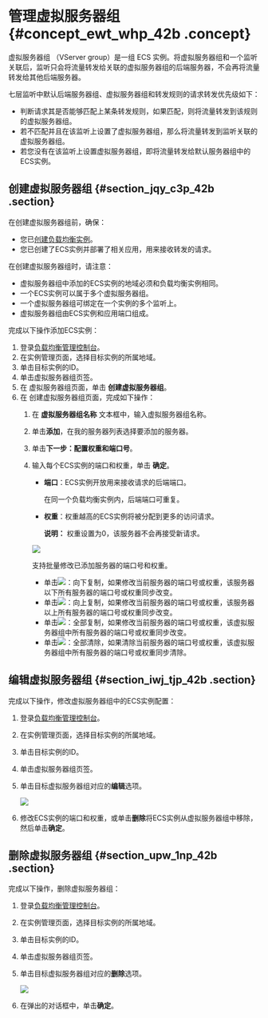 # 管理虚拟服务器组 {#concept_ewt_whp_42b .concept}

虚拟服务器组 （VServer group）是一组 ECS 实例。将虚拟服务器组和一个监听关联后，监听只会将流量转发给关联的虚拟服务器组的后端服务器，不会再将流量转发给其他后端服务器。

七层监听中默认后端服务器组、虚拟服务器组和转发规则的请求转发优先级如下：

-   判断请求其是否能够匹配上某条转发规则，如果匹配，则将流量转发到该规则的虚拟服务器组。
-   若不匹配并且在该监听上设置了虚拟服务器组，那么将流量转发到监听关联的虚拟服务器组。
-   若您没有在该监听上设置虚拟服务器组，即将流量转发给默认服务器组中的ECS实例。

## 创建虚拟服务器组 {#section_jqy_c3p_42b .section}

在创建虚拟服务器组前，确保：

-   您已[创建负载均衡实例](intl.zh-CN/历史文档/用户指南（旧版控制台）/负载均衡实例/创建实例.md#)。
-   您已创建了ECS实例并部署了相关应用，用来接收转发的请求。

在创建虚拟服务器组时，请注意：

-   虚拟服务器组中添加的ECS实例的地域必须和负载均衡实例相同。
-   一个ECS实例可以属于多个虚拟服务器组。
-   一个虚拟服务器组可绑定在一个实例的多个监听上。
-   虚拟服务器组由ECS实例和应用端口组成。

完成以下操作添加ECS实例：

1.  登录[负载均衡管理控制台](https://slb.console.aliyun.com/slb/)。
2.  在实例管理页面，选择目标实例的所属地域。
3.  单击目标实例的ID。
4.  单击虚拟服务器组页签。
5.  在 虚拟服务器组页面，单击 **创建虚拟服务器组**。
6.  在 创建虚拟服务器组页面，完成如下操作：
    1.  在 **虚拟服务器组名称** 文本框中，输入虚拟服务器组名称。
    2.  单击**添加**，在我的服务器列表选择要添加的服务器。
    3.  单击**下一步：配置权重和端口号**。
    4.  输入每个ECS实例的端口和权重，单击 **确定**。

        -   **端口**：ECS实例开放用来接收请求的后端端口。

            在同一个负载均衡实例内，后端端口可重复。

        -   **权重**：权重越高的ECS实例将被分配到更多的访问请求。

            **说明：** 权重设置为0，该服务器不会再接受新请求。

        ![](http://static-aliyun-doc.oss-cn-hangzhou.aliyuncs.com/assets/img/15670/15610867337368_zh-CN.png)

        支持批量修改已添加服务器的端口号和权重。

        -   单击![](http://static-aliyun-doc.oss-cn-hangzhou.aliyuncs.com/assets/img/15670/156108673311116_zh-CN.png)：向下复制，如果修改当前服务器的端口号或权重，该服务器以下所有服务器的端口号或权重同步改变。
        -   单击![](http://static-aliyun-doc.oss-cn-hangzhou.aliyuncs.com/assets/img/15670/156108673311119_zh-CN.png)：向上复制，如果修改当前服务器的端口号或权重，该服务器以上所有服务器的端口号或权重同步改变。
        -   单击![](http://static-aliyun-doc.oss-cn-hangzhou.aliyuncs.com/assets/img/15670/156108673311120_zh-CN.png)：全部复制，如果修改当前服务器的端口号或权重，该虚拟服务器组中所有服务器的端口号或权重同步改变。
        -   单击![](http://static-aliyun-doc.oss-cn-hangzhou.aliyuncs.com/assets/img/15670/156108673311121_zh-CN.png)：全部清除，如果清除当前服务器的端口号或权重，该虚拟服务器组中所有服务器的端口号或权重同步清除。

## 编辑虚拟服务器组 {#section_iwj_tjp_42b .section}

完成以下操作，修改虚拟服务器组中的ECS实例配置：

1.  登录[负载均衡管理控制台](https://slb.console.aliyun.com/slb/)。
2.  在实例管理页面，选择目标实例的所属地域。
3.  单击目标实例的ID。
4.  单击虚拟服务器组页签。
5.  单击目标虚拟服务器组对应的**编辑**选项。

    ![](http://static-aliyun-doc.oss-cn-hangzhou.aliyuncs.com/assets/img/15670/15610867337473_zh-CN.png)

6.  修改ECS实例的端口和权重，或单击**删除**将ECS实例从虚拟服务器组中移除，然后单击**确定**。

## 删除虚拟服务器组 {#section_upw_1np_42b .section}

完成以下操作，删除虚拟服务器组：

1.  登录[负载均衡管理控制台](https://slb.console.aliyun.com/slb/)。
2.  在实例管理页面，选择目标实例的所属地域。
3.  单击目标实例的ID。
4.  单击虚拟服务器组页签。
5.  单击目标虚拟服务器组对应的**删除**选项。

    ![](http://static-aliyun-doc.oss-cn-hangzhou.aliyuncs.com/assets/img/15670/15610867337474_zh-CN.png)

6.  在弹出的对话框中，单击**确定**。

